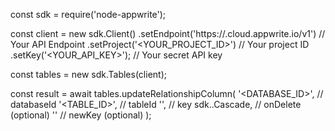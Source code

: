 const sdk = require('node-appwrite');

const client = new sdk.Client()
    .setEndpoint('https://<REGION>.cloud.appwrite.io/v1') // Your API Endpoint
    .setProject('<YOUR_PROJECT_ID>') // Your project ID
    .setKey('<YOUR_API_KEY>'); // Your secret API key

const tables = new sdk.Tables(client);

const result = await tables.updateRelationshipColumn(
    '<DATABASE_ID>', // databaseId
    '<TABLE_ID>', // tableId
    '', // key
    sdk..Cascade, // onDelete (optional)
    '' // newKey (optional)
);
